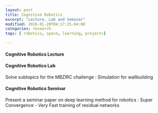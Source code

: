 ```yaml
---
layout: post
title: Cognitive Robotics
excerpt: "Lecture, Lab and Seminar"
modified: 2019-01-20T04:17:25-04:00
categories: research
tags: [ robotics, space, learning, projects]

---
```


#### Cognitive Robotics Lecture


#### Cognitive Robotics Lab

Solve subtopics for the MBZIRC challenge : Simulation for wallbuilding 

#### Cognitive Robotics Seminar 

Present a seminar paper on deep learning method for robotics : Super Convergence - Very Fast training
of residual networks

